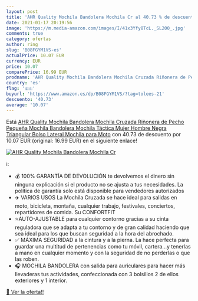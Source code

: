 ```yaml
---
layout: post
title: 'AHR Quality Mochila Bandolera Mochila Cr al 40.73 % de descuento'
date: 2021-01-17 20:19:56
image: 'https://m.media-amazon.com/images/I/41x3Yfy8TcL._SL200_.jpg'
comments: true
category: ofertas
author: ring
slug: 'B08FGYM1VS-es'
actualPrice: 10.07 EUR
currency: EUR
price: 10.07
comparePrice: 16.99 EUR
prodname: 'AHR Quality Mochila Bandolera Mochila Cruzada Riñonera de Pecho Pequeña Mochila Bandolera Mochila Táctica Mujer Hombre Negra Triangular Bolso Lateral Mochila para Moto'
country: 'es'
flag: '🇪🇸'
buyurl: 'https://www.amazon.es/dp/B08FGYM1VS/?tag=tolees-21'
descuento: '40.73'
average: '10.07'
---
```


Está [AHR Quality Mochila Bandolera Mochila Cruzada Riñonera de Pecho Pequeña Mochila Bandolera Mochila Táctica Mujer Hombre Negra Triangular Bolso Lateral Mochila para Moto](https://www.amazon.es/dp/B08FGYM1VS/?tag=tolees-21) con 40.73 de descuento por 10.07 EUR (original: 16.99 EUR) en el siguiente enlace!

[![AHR Quality Mochila Bandolera Mochila Cr](https://m.media-amazon.com/images/I/41x3Yfy8TcL._SL200_.jpg)](https://www.amazon.es/dp/B08FGYM1VS/?tag=tolees-21)

ℹ️:

- 💰 100% GARANTÍA DE DEVOLUCIÓN te devolvemos el dinero sin ninguna explicación si el producto no se ajusta a tus necesidades. La política de garantía solo está disponible para vendedores autorizados
- ✈️ VARIOS USOS La Mochila Cruzada se hace ideal para salidas en moto, bicicleta, montaña, cualquier trabajo, festivales, conciertos, repartidores de comida. Su CONFORTFIT
- ⭐AUTO-AJUSTABLE para cualquier contorno gracias a su cinta reguladora que se adapta a tu contorno y de gran calidad haciendo que sea ideal para los que buscan seguridad a la hora del abrochado.
- ✅ MÁXIMA SEGURIDAD a la cintura y a la pierna. La hace perfecta para guardar una multitud de pertenencias como tu móvil, cartera...y tenerlas a mano en cualquier momento y con la seguridad de no perderlas o que las roben.
- 🎧 MOCHILA BANDOLERA con salida para auriculares para hacer más llevaderas tus actividades, confeccionada con 3 bolsillos 2 de ellos exteriores y 1 interior.

[🛒 Ver la oferta!!](https://www.amazon.es/dp/B08FGYM1VS/?tag=tolees-21)
